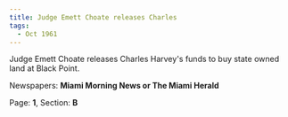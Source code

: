```yaml
---  
title: Judge Emett Choate releases Charles  
tags:  
  - Oct 1961  
---  
```

  
Judge Emett Choate releases Charles Harvey's funds to buy state owned land at Black Point.  
  
Newspapers: **Miami Morning News or The Miami Herald**  
  
Page: **1**, Section: **B** 
